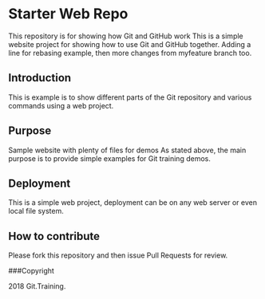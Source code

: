 # Starter Web Repo

This repository is for showing how Git and GitHub work
This is a simple website project for showing how to use Git and GitHub together. Adding a line for rebasing example, then more changes from myfeature branch too.

## Introduction

This is example is to show different parts of the Git repository and various commands using a web project.

## Purpose

Sample website with plenty of files for demos
As stated above, the main purpose is to provide simple examples for Git training demos.

## Deployment

This is a simple web project, deployment can be on any web server or even local file system.

## How to contribute

Please fork this repository and then issue Pull Requests for review.

###Copyright

2018 Git.Training.